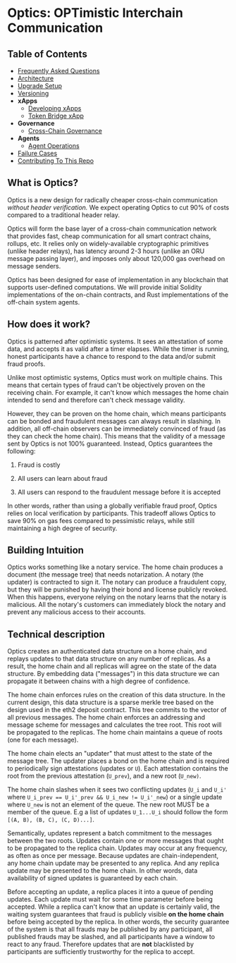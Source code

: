 # Optics: OPTimistic Interchain Communication

## Table of Contents

- [Frequently Asked Questions](./faq.md)
- [Architecture](./architecture.md)
- [Upgrade Setup](./upgrade-setup.md)
- [Versioning](./versioning.md)
- **xApps**
  - [Developing xApps](./xapps/developing.md)
  - [Token Bridge xApp](./xapps/token-bridge.md)
- **Governance**
  - [Cross-Chain Governance](./governance/cross-chain-governance.md)
- **Agents**
  - [Agent Operations](./agents/agent-operations.md)
- [Failure Cases](./failure-cases.md)
- [Contributing To This Repo](./contributing.md)

## What is Optics?

Optics is a new design for radically cheaper cross-chain communication *without header verification.* We expect operating Optics to cut 90% of costs compared to a traditional header relay.

Optics will form the base layer of a cross-chain communication network that provides fast, cheap communication for all smart contract chains, rollups, etc. It relies only on widely-available cryptographic primitives (unlike header relays), has latency around 2-3 hours (unlike an ORU message passing layer), and imposes only about 120,000 gas overhead on message senders.

Optics has been designed for ease of implementation in any blockchain that supports user-defined computations. We will provide initial Solidity implementations of the on-chain contracts, and Rust implementations of the off-chain system agents.

## How does it work?

Optics is patterned after optimistic systems. It sees an attestation of some data, and accepts it as valid after a timer elapses. While the timer is running, honest participants have a chance to respond to the data and/or submit fraud proofs.

Unlike most optimistic systems, Optics must work on multiple chains. This means that certain types of fraud can't be objectively proven on the receiving chain. For example, it can't know which messages the home chain intended to send and therefore can't check message validity.

However, they can be proven on the home chain, which means participants can be bonded and fraudulent messages can always result in slashing. In addition, all off-chain observers can be immediately convinced of fraud (as they can check the home chain). This means that the validity of a message sent by Optics is not 100% guaranteed. Instead, Optics guarantees the following:

1) Fraud is costly

2) All users can learn about fraud

3) All users can respond to the fraudulent message before it is accepted

In other words, rather than using a globally verifiable fraud proof, Optics relies on local verification by participants. This tradeoff allows Optics to save 90% on gas fees compared to pessimistic relays, while still maintaining a high degree of security.

## Building Intuition

Optics works something like a notary service. The home chain produces a document (the message tree) that needs notarization. A notary (the updater) is contracted to sign it. The notary can produce a fraudulent copy, but they will be punished by having their bond and license publicly revoked. When this happens, everyone relying on the notary learns that the notary is malicious. All the notary's customers can immediately block the notary and prevent any malicious access to their accounts.

## Technical description

Optics creates an authenticated data structure on a home chain, and replays updates to that data structure on any number of replicas. As a result, the home chain and all replicas will agree on the state of the data structure. By embedding data ("messages") in this data structure we can propagate it between chains with a high degree of confidence.

The home chain enforces rules on the creation of this data structure. In the current design, this data structure is a sparse merkle tree based on the design used in the eth2 deposit contract. This tree commits to the vector of all previous messages. The home chain enforces an addressing and message scheme for messages and calculates the tree root. This root will be propagated to the replicas. The home chain maintains a queue of roots (one for each message).

The home chain elects an "updater" that must attest to the state of the message tree. The updater places a bond on the home chain and is required to periodically sign attestations (updates or `U`). Each attestation contains the root from the previous attestation (`U_prev`), and a new root (`U_new)`.

The home chain slashes when it sees two conflicting updates (`U_i` and `U_i'` where `U_i_prev == U_i'_prev && U_i_new != U_i'_new`) or a single update where `U_new` is not an element of the queue. The new root MUST be a member of the queue. E.g a list of updates `U_1...U_i` should follow the form `[(A, B), (B, C), (C, D)...]`.  

Semantically, updates represent a batch commitment to the messages between the two roots. Updates contain one or more messages that ought to be propagated to the replica chain. Updates may occur at any frequency, as often as once per message. Because updates are chain-independent, any home chain update may be presented to any replica. And any replica update may be presented to the home chain. In other words, data availability of signed updates is guaranteed by each chain.

Before accepting an update, a replica places it into a queue of pending updates. Each update must wait for some time parameter before being accepted. While a replica can't know that an update is certainly valid, the waiting system guarantees that fraud is publicly visible **on the home chain** before being accepted by the replica. In other words, the security guarantee of the system is that all frauds may be published by any participant, all published frauds may be slashed, and all participants have a window to react to any fraud. Therefore updates that are **not** blacklisted by participants are sufficiently trustworthy for the replica to accept.
